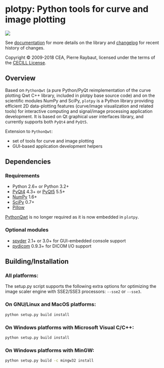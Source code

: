 # plotpy: Python tools for curve and image plotting

<img src="http://pythonhosted.org/plotpy/_images/panorama.png">

See [documentation](http://pythonhosted.org/plotpy/) for more details on 
the library and [changelog](CHANGELOG.md) for recent history of changes.

Copyright © 2009-2018 CEA, Pierre Raybaut, licensed under the terms of the 
[CECILL License](Licence_CeCILL_V2-en.txt).


## Overview

Based on ``PythonQwt`` (a pure Python/PyQt reimplementation of the curve 
plotting Qwt C++ library, included in plotpy base source code) and on the 
scientific modules NumPy and SciPy, ``plotpy`` is a Python library providing 
efficient 2D data-plotting features (curve/image visualization and related 
tools) for interactive computing and signal/image processing application 
development. It is based on Qt graphical user interfaces library, and 
currently supports both ``PyQt4`` and ``PyQt5``.

Extension to ``PythonQwt``:

* set of tools for curve and image plotting
* GUI-based application development helpers


## Dependencies

### Requirements

- Python 2.6+ or Python 3.2+
- [PyQt4](https://pypi.python.org/pypi/PyQt4) 4.3+ or [PyQt5](https://pypi.python.org/pypi/PyQt5) 5.5+
- [NumPy](https://pypi.python.org/pypi/NumPy) 1.6+
- [SciPy](https://pypi.python.org/pypi/SciPy) 0.7+
- [Pillow](https://pypi.python.org/pypi/Pillow)

[PythonQwt](https://pypi.python.org/pypi/PythonQwt) is no longer required as it is now embedded in ``plotpy``.

### Optional modules
        
- [spyder](https://pypi.python.org/pypi/spyder) 2.1+ or 3.0+ for GUI-embedded console support
- [pydicom](https://pypi.python.org/pypi/pydicom) 0.9.3+ for DICOM I/O support


## Building/Installation

### All platforms:
        
The setup.py script supports the following extra options for 
optimizing the image scaler engine with SSE2/SSE3 processors: 
``--sse2`` or ``--sse3``.

### On GNU/Linux and MacOS platforms:

```bash
python setup.py build install
```

### On Windows platforms with Microsoft Visual C/C++:
        
```cmd
python setup.py build install
```
    
### On Windows platforms with MinGW:
        
```cmd
python setup.py build -c mingw32 install
```
